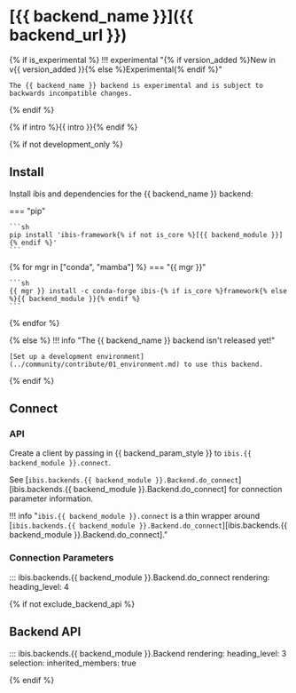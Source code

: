 # [{{ backend_name }}]({{ backend_url }})

{% if is_experimental %}
!!! experimental "{% if version_added %}New in v{{ version_added }}{% else %}Experimental{% endif %}"

    The {{ backend_name }} backend is experimental and is subject to backwards incompatible changes.

{% endif %}

{% if intro %}{{ intro }}{% endif %}

{% if not development_only %}

## Install

Install ibis and dependencies for the {{ backend_name }} backend:

=== "pip"

    ```sh
    pip install 'ibis-framework{% if not is_core %}[{{ backend_module }}]{% endif %}'
    ```

{% for mgr in ["conda", "mamba"] %}
=== "{{ mgr }}"

    ```sh
    {{ mgr }} install -c conda-forge ibis-{% if is_core %}framework{% else %}{{ backend_module }}{% endif %}
    ```

{% endfor %}

{% else %}
!!! info "The {{ backend_name }} backend isn't released yet!"

    [Set up a development environment](../community/contribute/01_environment.md) to use this backend.

{% endif %}

## Connect

### API

Create a client by passing in {{ backend_param_style }} to `ibis.{{ backend_module }}.connect`.

<!-- prettier-ignore-start -->
See [`ibis.backends.{{ backend_module }}.Backend.do_connect`][ibis.backends.{{ backend_module }}.Backend.do_connect]
for connection parameter information.
<!-- prettier-ignore-end -->

<!-- prettier-ignore-start -->
!!! info "`ibis.{{ backend_module }}.connect` is a thin wrapper around [`ibis.backends.{{ backend_module }}.Backend.do_connect`][ibis.backends.{{ backend_module }}.Backend.do_connect]."
<!-- prettier-ignore-end -->

### Connection Parameters

<!-- prettier-ignore-start -->
::: ibis.backends.{{ backend_module }}.Backend.do_connect
    rendering:
      heading_level: 4
<!-- prettier-ignore-end -->

{% if not exclude_backend_api %}

## Backend API

<!-- prettier-ignore-start -->
::: ibis.backends.{{ backend_module }}.Backend
    rendering:
      heading_level: 3
    selection:
      inherited_members: true
<!-- prettier-ignore-end -->

{% endif %}
